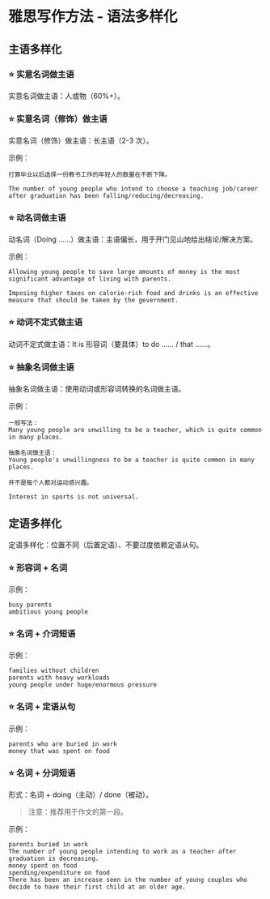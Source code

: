 # 雅思写作方法 - 语法多样化

## 主语多样化

### ⭐ 实意名词做主语

实意名词做主语：人或物（60%+）。

### ⭐ 实意名词（修饰）做主语

实意名词（修饰）做主语：长主语（2-3 次）。

示例：

```
打算毕业以后选择一份教书工作的年轻人的数量在不断下降。

The number of young people who intend to choose a teaching job/career after graduation has been falling/reducing/decreasing.
```

### ⭐ 动名词做主语

动名词（Doing ……）做主语：主语偏长，用于开门见山地给出结论/解决方案。

示例：

```
Allowing young people to save large amounts of money is the most significant advantage of living with parents.
```

```
Imposing higher taxes on calorie-rich food and drinks is an effective measure that should be taken by the gevernment.
```

### ⭐ 动词不定式做主语

动词不定式做主语：It is 形容词（要具体）to do …… / that ……。

### ⭐ 抽象名词做主语

抽象名词做主语：使用动词或形容词转换的名词做主语。

示例：

```
一般写法：
Many young people are unwilling to be a teacher, which is quite common in many places.

抽象名词做主语：
Young people's unwillingness to be a teacher is quite common in many places.
```

```
并不是每个人都对运动感兴趣。

Interest in sports is not universal.
```

## 定语多样化

定语多样化：位置不同（后置定语）、不要过度依赖定语从句。

### ⭐ 形容词 + 名词

示例：

```
busy parents
ambitious young people
```

### ⭐ 名词 + 介词短语

示例：

```
families without children
parents with heavy workloads
young people under huge/enormous pressure
```

### ⭐ 名词 + 定语从句

示例：

```
parents who are buried in work
money that was spent on food
```

### ⭐ 名词 + 分词短语

形式：名词 + doing（主动）/ done（被动）。

> 注意：推荐用于作文的第一段。

示例：

```
parents buried in work
The number of young people intending to work as a teacher after graduation is decreasing.
money spent on food
spending/expenditure on food
There has been an increase seen in the number of young couples who decide to have their first child at an older age.
```

